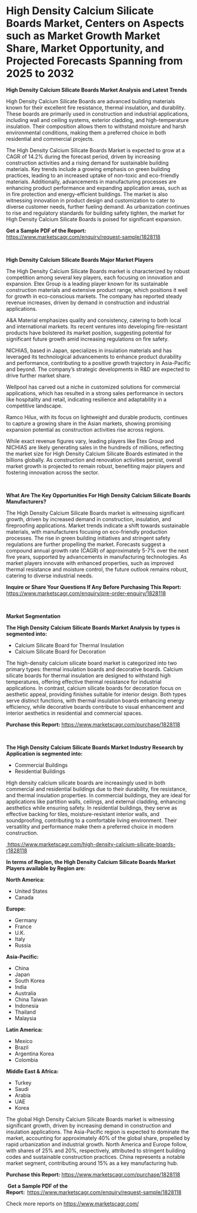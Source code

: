 <p><h1>High Density Calcium Silicate Boards Market, Centers on Aspects such as Market Growth Market Share, Market Opportunity, and Projected Forecasts Spanning from 2025 to 2032</h1></p><p><strong>High Density Calcium Silicate Boards Market Analysis and Latest Trends</strong></p>
<p><p>High Density Calcium Silicate Boards are advanced building materials known for their excellent fire resistance, thermal insulation, and durability. These boards are primarily used in construction and industrial applications, including wall and ceiling systems, exterior cladding, and high-temperature insulation. Their composition allows them to withstand moisture and harsh environmental conditions, making them a preferred choice in both residential and commercial projects.</p><p>The High Density Calcium Silicate Boards Market is expected to grow at a CAGR of 14.2% during the forecast period, driven by increasing construction activities and a rising demand for sustainable building materials. Key trends include a growing emphasis on green building practices, leading to an increased uptake of non-toxic and eco-friendly materials. Additionally, advancements in manufacturing processes are enhancing product performance and expanding application areas, such as in fire protection and energy-efficient buildings. The market is also witnessing innovation in product design and customization to cater to diverse customer needs, further fueling demand. As urbanization continues to rise and regulatory standards for building safety tighten, the market for High Density Calcium Silicate Boards is poised for significant expansion.</p></p>
<p><strong>Get a Sample PDF of the Report:&nbsp;</strong> <a href="https://www.marketscagr.com/enquiry/request-sample/1828118?utm_campaign=2467&utm_medium=2&utm_source=Github&utm_content=ia&utm_term=03042025&utm_id=high-density-calcium-silicate-boards">https://www.marketscagr.com/enquiry/request-sample/1828118</a></p>
<p>&nbsp;</p>
<p><strong>High Density Calcium Silicate Boards Major Market Players</strong></p>
<p><p>The High Density Calcium Silicate Boards market is characterized by robust competition among several key players, each focusing on innovation and expansion. Etex Group is a leading player known for its sustainable construction materials and extensive product range, which positions it well for growth in eco-conscious markets. The company has reported steady revenue increases, driven by demand in construction and industrial applications.</p><p>A&A Material emphasizes quality and consistency, catering to both local and international markets. Its recent ventures into developing fire-resistant products have bolstered its market position, suggesting potential for significant future growth amid increasing regulations on fire safety.</p><p>NICHIAS, based in Japan, specializes in insulation materials and has leveraged its technological advancements to enhance product durability and performance, contributing to a positive growth trajectory in Asia-Pacific and beyond. The company’s strategic developments in R&D are expected to drive further market share.</p><p>Wellpool has carved out a niche in customized solutions for commercial applications, which has resulted in a strong sales performance in sectors like hospitality and retail, indicating resilience and adaptability in a competitive landscape.</p><p>Ramco Hilux, with its focus on lightweight and durable products, continues to capture a growing share in the Asian markets, showing promising expansion potential as construction activities rise across regions. </p><p>While exact revenue figures vary, leading players like Etex Group and NICHIAS are likely generating sales in the hundreds of millions, reflecting the market size for High Density Calcium Silicate Boards estimated in the billions globally. As construction and renovation activities persist, overall market growth is projected to remain robust, benefiting major players and fostering innovation across the sector.</p></p>
<p>&nbsp;</p>
<p><strong>What Are The Key Opportunities For High Density Calcium Silicate Boards Manufacturers?</strong></p>
<p><p>The High Density Calcium Silicate Boards market is witnessing significant growth, driven by increased demand in construction, insulation, and fireproofing applications. Market trends indicate a shift towards sustainable materials, with manufacturers focusing on eco-friendly production processes. The rise in green building initiatives and stringent safety regulations are further propelling the market. Forecasts suggest a compound annual growth rate (CAGR) of approximately 5-7% over the next five years, supported by advancements in manufacturing technologies. As market players innovate with enhanced properties, such as improved thermal resistance and moisture control, the future outlook remains robust, catering to diverse industrial needs.</p></p>
<p><strong>Inquire or Share Your Questions If Any Before Purchasing This Report:</strong> <a href="https://www.marketscagr.com/enquiry/pre-order-enquiry/1828118?utm_campaign=2467&utm_medium=2&utm_source=Github&utm_content=ia&utm_term=03042025&utm_id=high-density-calcium-silicate-boards">https://www.marketscagr.com/enquiry/pre-order-enquiry/1828118</a></p>
<p>&nbsp;</p>
<p><strong>Market Segmentation</strong></p>
<p><strong>The High Density Calcium Silicate Boards Market Analysis by types is segmented into:</strong></p>
<p><ul><li>Calcium Silicate Board for Thermal Insulation</li><li>Calcium Silicate Board for Decoration</li></ul></p>
<p><p>The high-density calcium silicate board market is categorized into two primary types: thermal insulation boards and decorative boards. Calcium silicate boards for thermal insulation are designed to withstand high temperatures, offering effective thermal resistance for industrial applications. In contrast, calcium silicate boards for decoration focus on aesthetic appeal, providing finishes suitable for interior design. Both types serve distinct functions, with thermal insulation boards enhancing energy efficiency, while decorative boards contribute to visual enhancement and interior aesthetics in residential and commercial spaces.</p></p>
<p><strong>Purchase this Report:&nbsp;</strong><a href="https://www.marketscagr.com/purchase/1828118?utm_campaign=2467&utm_medium=2&utm_source=Github&utm_content=ia&utm_term=03042025&utm_id=high-density-calcium-silicate-boards">https://www.marketscagr.com/purchase/1828118</a></p>
<p>&nbsp;</p>
<p><strong>The High Density Calcium Silicate Boards Market Industry Research by Application is segmented into:</strong></p>
<p><ul><li>Commercial Buildings</li><li>Residential Buildings</li></ul></p>
<p><p>High density calcium silicate boards are increasingly used in both commercial and residential buildings due to their durability, fire resistance, and thermal insulation properties. In commercial buildings, they are ideal for applications like partition walls, ceilings, and external cladding, enhancing aesthetics while ensuring safety. In residential buildings, they serve as effective backing for tiles, moisture-resistant interior walls, and soundproofing, contributing to a comfortable living environment. Their versatility and performance make them a preferred choice in modern construction.</p></p>
<p><a href="https://www.marketscagr.com/high-density-calcium-silicate-boards-r1828118?utm_campaign=2467&utm_medium=2&utm_source=Github&utm_content=ia&utm_term=03042025&utm_id=high-density-calcium-silicate-boards">&nbsp;https://www.marketscagr.com/high-density-calcium-silicate-boards-r1828118</a></p>
<p><strong>In terms of Region, the High Density Calcium Silicate Boards Market Players available by Region are:</strong></p>
<p>
    <p> <strong> North America: </strong>
        <ul>
            <li>United States</li>
            <li>Canada</li>
        </ul>
        </p> 
    <p> <strong> Europe: </strong>
        <ul>
            <li>Germany</li>
            <li>France</li>
            <li>U.K.</li>
            <li>Italy</li>
            <li>Russia</li>
        </ul>
        </p> 
    <p> <strong> Asia-Pacific: </strong>
        <ul>
            <li>China</li>
            <li>Japan</li>
            <li>South Korea</li>
            <li>India</li>
            <li>Australia</li>
            <li>China Taiwan</li>
            <li>Indonesia</li>
            <li>Thailand</li>
            <li>Malaysia</li>
        </ul>
        </p> 
    <p> <strong> Latin America: </strong>
        <ul>
            <li>Mexico</li>
            <li>Brazil</li>
            <li>Argentina Korea</li>
            <li>Colombia</li>
        </ul>
        </p> 
    <p> <strong> Middle East & Africa: </strong>
        <ul>
            <li>Turkey</li>
            <li>Saudi</li>
            <li>Arabia</li>
            <li>UAE</li>
            <li>Korea</li>
        </ul>
    </p>
    </p>
<p><p>The global High Density Calcium Silicate Boards market is witnessing significant growth, driven by increasing demand in construction and insulation applications. The Asia-Pacific region is expected to dominate the market, accounting for approximately 40% of the global share, propelled by rapid urbanization and industrial growth. North America and Europe follow, with shares of 25% and 20%, respectively, attributed to stringent building codes and sustainable construction practices. China represents a notable market segment, contributing around 15% as a key manufacturing hub.</p></p>
<p><strong>Purchase this Report: </strong><a href="https://www.marketscagr.com/purchase/1828118?utm_campaign=2467&utm_medium=2&utm_source=Github&utm_content=ia&utm_term=03042025&utm_id=high-density-calcium-silicate-boards">https://www.marketscagr.com/purchase/1828118</a></p>
<p>&nbsp;<strong>Get a Sample PDF of the Report:&nbsp;&nbsp;</strong><a href="https://www.marketscagr.com/enquiry/request-sample/1828118?utm_campaign=2467&utm_medium=2&utm_source=Github&utm_content=ia&utm_term=03042025&utm_id=high-density-calcium-silicate-boards">https://www.marketscagr.com/enquiry/request-sample/1828118</a></p>
<p><strong></strong></p>
<p>Check more reports on <a href="https://www.marketscagr.com/?utm_campaign=2467&utm_medium=2&utm_source=Github&utm_content=ia&utm_term=03042025&utm_id=high-density-calcium-silicate-boards">https://www.marketscagr.com/</a></p>